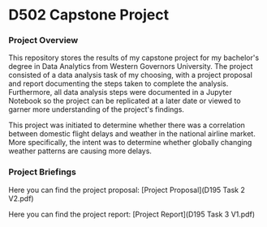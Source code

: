 # D502 Capstone Project


### Project Overview
This repository stores the results of my capstone project for my bachelor's degree in Data Analytics from Western Governors University. The project consisted of a data analysis task of my choosing, with a project proposal and report documenting the steps taken to complete the analysis. Furthermore, all data analysis steps were documented in a Jupyter Notebook so the project can be replicated at a later date or viewed to garner more understanding of the project's findings.

This project was initiated to determine whether there was a correlation between domestic flight delays and weather in the national airline market. More specifically, the intent was to determine whether globally changing weather patterns are causing more delays.

### Project Briefings

Here you can find the project proposal: [Project Proposal](D195 Task 2 V2.pdf)

Here you can find the project report: [Project Report](D195 Task 3 V1.pdf)
